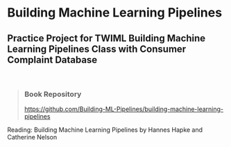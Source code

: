 # Building Machine Learning Pipelines

## Practice Project for TWIML Building Machine Learning Pipelines Class with Consumer Complaint Database

<br/>

> ### **Book** **Repository**
> https://github.com/Building-ML-Pipelines/building-machine-learning-pipelines

Reading: Building Machine Learning Pipelines by Hannes Hapke and Catherine Nelson
